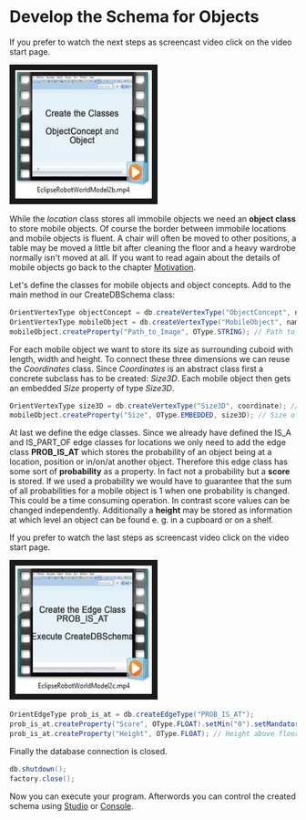 # Develop the Schema for Objects
If you prefer to watch the next steps as screencast video click on the video start page.

<a href="EclipseRobotWorldModel2b.mp4
" target="_blank"><img src="ThumbnailEclipseVideo2b.JPG"
alt="Eclipse Video" width="240" height="225" border="10" /></a>

While the *location* class stores all immobile objects we need an **object class** to store mobile objects. Of course the border between immobile locations and mobile objects is fluent. A chair will often be moved to other positions, a table may be moved a little bit after cleaning the floor and a heavy wardrobe normally isn't moved at all. If you want to read again about the details of mobile objects go back to the chapter [Motivation](motivation.md#Objects-and-Object-Concepts).

Let's define the classes for mobile objects and object concepts. Add to the main method in our CreateDBSchema class:

```java
OrientVertexType objectConcept = db.createVertexType("ObjectConcept", namedVertex); // Object types like cup, plate, table, ...
OrientVertexType mobileObject = db.createVertexType("MobileObject", namedVertex); // Real Objects like the red cup with the little crack
mobileObject.createProperty("Path_to_Image", OType.STRING); // Path to image file
```

For each mobile object we want to store its size as surrounding cuboid with length, width and height. To connect these three dimensions we can reuse the *Coordinates* class. Since *Coordinates* is an abstract class first a concrete subclass has to be created: *Size3D*. Each mobile object then gets an embedded *Size* property of type *Size3D*.

```java
OrientVertexType size3D = db.createVertexType("Size3D", coordinate); // The abstract class coordinate is used to store sizes of objects
mobileObject.createProperty("Size", OType.EMBEDDED, size3D); // Size of an object with x > y and z = height in the object's default position

```

At last we define the edge classes. Since we already have defined the IS_A and IS_PART_OF edge classes for locations we only need to add the edge class **PROB_IS_AT** which stores the probability of an object being at a location, position or in/on/at another object. Therefore this edge class has some sort of **probability** as a property. In fact not a probability but a **score** is stored. If we used a probability we would have to guarantee that the sum of all probabilities for a mobile object is 1 when one probability is changed. This could be a time consuming operation. In contrast score values can be changed independently. Additionally a **height** may be stored as information at which level an object can be found e. g. in a cupboard or on a shelf.

If you prefer to watch the last steps as screencast video click on the video start page.

<a href="EclipseRobotWorldModel2c.mp4
" target="_blank"><img src="ThumbnailEclipseVideo2c.JPG"
alt="Eclipse Video" width="240" height="225" border="10" /></a>

```java
OrientEdgeType prob_is_at = db.createEdgeType("PROB_IS_AT");
prob_is_at.createProperty("Score", OType.FLOAT).setMin("0").setMandatory(true).setNotNull(true);
prob_is_at.createProperty("Height", OType.FLOAT); // Height above floor for robot's linear drive
```

Finally the database connection is closed.

```java
db.shutdown();
factory.close();
```

Now you can execute your program. Afterwords you can control the created schema using [Studio](http://orientdb.com/docs/last/Home-page.html) or [Console](http://orientdb.com/docs/last/Console-Commands.html).

